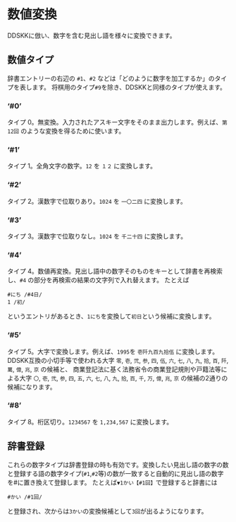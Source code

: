 # 数値変換
DDSKKに倣い、数字を含む見出し語を様々に変換できます。

## 数値タイプ
辞書エントリーの右辺の `#1`、`#2` などは「どのように数字を加工するか」のタイプを表します。
将棋用のタイプ`#9`を除き、DDSKKと同様のタイプが使えます。

### ‘#0’
タイプ 0。無変換。入力されたアスキー文字をそのまま出力します。例えば、`第12回` のような変換を得るために使います。

### ‘#1’
タイプ 1。全角文字の数字。`12` を `１２` に変換します。

### ‘#2’
タイプ 2。漢数字で位取りあり。`1024` を `一〇二四` に変換します。

### ‘#3’
タイプ 3。漢数字で位取りなし。`1024` を `千二十四` に変換します。

### ‘#4’
タイプ 4。数値再変換。見出し語中の数字そのものをキーとして辞書を再検索し、`#4` の部分を再検索の結果の文字列で入れ替えます。
たとえば

    #にち /#4日/
    1 /初/

というエントリがあるとき、`1にち`を変換して`初日`という候補に変換します。

### ‘#5’
タイプ 5。大字で変換します。例えば、`1995`を `壱阡九百九拾伍` に変換します。
DDSKK互換の小切手等で使われる大字 `零`, `壱`, `弐`, `参`, `四`, `伍`, `六`, `七`, `八`, `九`, `拾`, `百`, `阡`, `萬`, `億`, `兆`, `京` の候補と、
商業登記法に基く法務省令の商業登記規則や戸籍法等による大字 `〇`, `壱`, `弐`, `参`, `四`, `五`, `六`, `七`, `八`, `九`, `拾`, `百`, `千`, `万`, `億`, `兆`, `京` の候補の2通りの候補になります。

### ‘#8’
タイプ 8。桁区切り。`1234567` を `1,234,567` に変換します。

## 辞書登録
これらの数字タイプは辞書登録の時も有効です。変換したい見出し語の数字の数と登録する語の数字タイプ(`#1`,`#2`等)の数が一致すると自動的に見出し語の数字を#に置き換えて登録します。
たとえば`▼1かい【#1回】`で登録すると辞書には

    #かい /#1回/

と登録され、次からは`3かい`の変換候補として`3回`が出るようになります。
